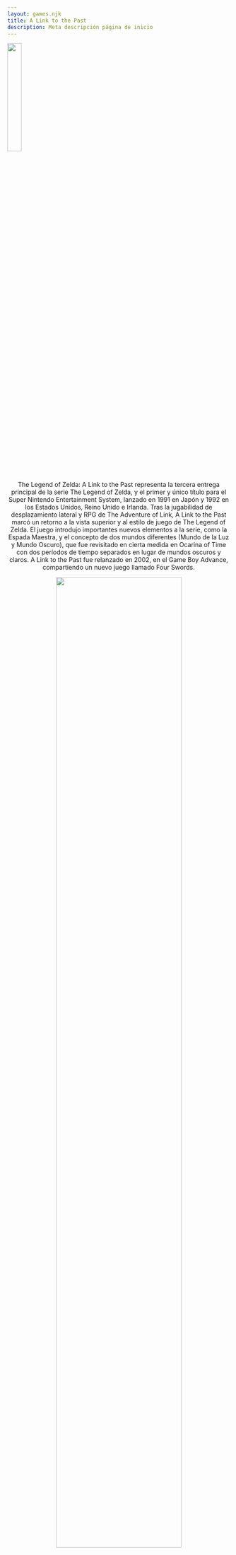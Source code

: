 ```yaml
---
layout: games.njk
title: A Link to the Past
description: Meta descripción página de inicio
---
```

</p>
<img width="25%" src="/img/A_Link_to_the_Past.png">

<center>
  <section class="row container-lg">
    <article class="col-12 col-md-6">
      <p class="text-end">The Legend of Zelda: A Link to the Past representa la tercera entrega principal de la serie The Legend of Zelda, y el primer y único título para el Super Nintendo Entertainment System, lanzado en 1991 en Japón y 1992 en los Estados Unidos, Reino Unido e Irlanda. Tras la jugabilidad de desplazamiento lateral y RPG de The Adventure of Link, A Link to the Past marcó un retorno a la vista superior y al estilo de juego de The Legend of Zelda. El juego introdujo importantes nuevos elementos a la serie, como la Espada Maestra, y el concepto de dos mundos diferentes (Mundo de la Luz y Mundo Oscuro), que fue revisitado en cierta medida en Ocarina of Time con dos períodos de tiempo separados en lugar de mundos oscuros y claros. A Link to the Past fue relanzado en 2002, en el Game Boy Advance, compartiendo un nuevo juego llamado Four Swords.</p>
    </article>
    <article class="col-12 col-md-6">
      <center><img width="75%" src="/img/LP_T.png" alt=""></center>
    </article>
    <article class="col-12">
      <h2>Historia</h2>
    </article>
    <article class="col-12 col-md-4">
      <p class=text-end>El juego comienza con Link despertando en medio de una noche tormentosa debido a un ruego telepático de la Princesa Zelda, quien le informa que está prisionera en el calabozo del castillo y necesita ayuda. Ahora completamente despierto, Link encuentra a su tío con una espada y un escudo en mano. Este le advierte a Link que no abandone la casa y luego se dirige hacia el castillo. A pesar de la advertencia de su tío, Link lo ignora y lo sigue, solo para llegar al castillo y encontrarlo gravemente herido. Su tío le entrega a Link su espada y escudo y le encomienda el destino de la Princesa Zelda. Link procede a rescatar a Zelda, y ambos escapan del castillo a través del sistema de alcantarillado hacia el santuario justo al norte del castillo.Allí, el sacerdote le informa a Link que la única arma lo suficientemente poderosa como para derrotar a Agahnim es la sagrada Espada Maestra. Luego lo envía a encontrar al anciano Sahasrahla, quien explica que no cualquiera puede empuñar la legendaria espada y que un héroe debe surgir de los descendientes de los Caballeros de Hyrule. Para demostrar que es digno de empuñar la Espada del Mal, Link debe adquirir los tres Pendentivos de la Virtud.Después de obtener con éxito los pendentivos y retirar la espada mágica de su pedestal en el Bosque Perdido, Zelda llama a Link una vez más, esta vez advirtiendo que los soldados han invadido el santuario. Link se apresura hacia allí solo para descubrir que llegó demasiado tarde, y que los soldados ya se habían llevado a Zelda al Castillo de Hyrule.</p>
    </article>
    <article class="col-12 col-md-4">
      <center><img width="100%" src="/img/Link_P.webp" alt=""></center>
      <center><img width="100%" src="/img/Ganon_P.png" alt=""></center>
    </article>
    <article class="col-12 col-md-4">
      <p>Una vez más, Link corre en su rescate, pero llega tarde, ya que Agahnim estaba en proceso de enviar a la Princesa Zelda al Mundo Oscuro para finalizar su prueba. Tras completar este ritual, poco tiempo pasó antes de que el sello de los sabios se rompiera por completo. Link logra derrotar a Agahnim, quien también lo arrastra al Mundo Oscuro, afirmando que aún no está verdaderamente derrotado. Allí, Sahasrahla se comunica telepáticamente con Link, explicándole que el mundo en el que se encuentra era en realidad lo que alguna vez fue el Reino Sagrado, pero que fue transformado por el deseo malvado de Ganon de conquistar el mundo para convertirse en el Mundo Oscuro. Luego, encarga a Link la tarea de rescatar a las 7 doncellas encarceladas en las mazmorras dispersas por el Mundo Oscuro. Una vez liberadas, Link viaja a la Torre de Ganon, donde las siete doncellas usan su poder combinado para disipar la barrera que sellaba la entrada. Link procede a atravesar la torre y derrotar a Agahnim por segunda vez, esta vez acabando con él de una vez por todas. Tras su derrota, el espíritu de Ganon se eleva del cuerpo, se transforma en un murciélago y vuela hacia la Pirámide del Poder, donde Link y Ganon se enfrentan en la batalla final. Con el poder de las Flechas Plateadas y la Espada Maestra, Link finalmente vence a Ganon, recupera la Trifuerza y, al hacer un deseo, revierte los efectos del reinado maligno de Ganon sobre Hyrule y finalmente restaura la tierra a su antigua gloria.</p>
    </article>
    <article class="col-12">
      <h2>Linea de Tiempo</h2>
      <p class= text-center>Según la cronología de la serie The Legend of Zelda, A Link to the Past es el primer título situado en la línea temporal "Caída". Esta rama temporal comienza con Ganondorf derrotando exitosamente a Link en Ocarina of Time y obteniendo la Trifuerza completa. Los siete Sabios lo sellan inmediatamente dentro del Reino Sagrado. Años después, personas codiciosas entran en el Mundo Oscuro en busca de la Trifuerza, convirtiéndose en monstruos y uniéndose al ejército de Ganon. En la guerra que sigue, los Caballeros de Hyrule protegen a los Sabios de los secuaces de Ganon, mientras estos lanzan un sello para cerrar la entrada al Mundo Oscuro. Siglos más tarde, cuando Ganon intenta escapar del Mundo Oscuro para conquistar Hyrule, tienen lugar los eventos de A Link to the Past. Según la Enciclopedia, la secuela inmediata del juego es Link's Awakening, seguida eventualmente por Oracle of Seasons y Oracle of Ages. La versión en inglés de la Enciclopedia afirma que los cuatro juegos presentan al mismo Link, mientras que la versión original en japonés lista al Link de Oracle of Seasons y Oracle of Ages como una encarnación separada. Un tiempo después de derrotar a Ganon al final de A Link to the Past, Link deja Hyrule en barco y naufraga en la Isla Koholint, lo que lleva a los eventos de Link's Awakening. Durante una entrevista alrededor del lanzamiento de Ocarina of Time, Shigeru Miyamoto declaró que A Link to the Past ocurrió después de The Adventure of Link.</p>
    </article>
  </section>
</center>

